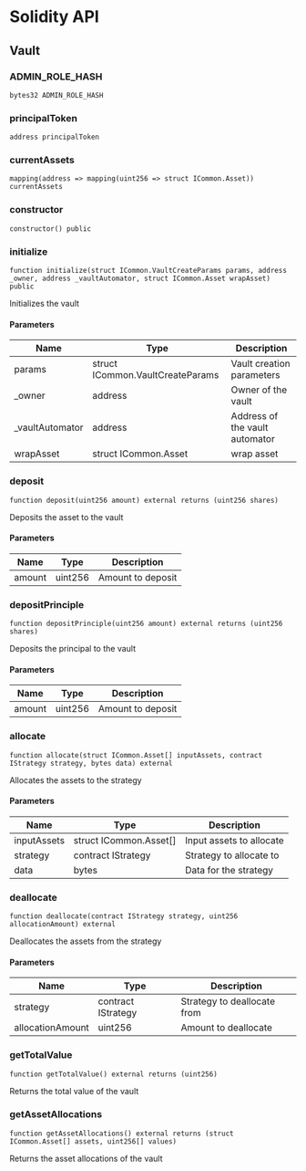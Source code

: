 # Solidity API

## Vault

### ADMIN_ROLE_HASH

```solidity
bytes32 ADMIN_ROLE_HASH
```

### principalToken

```solidity
address principalToken
```

### currentAssets

```solidity
mapping(address => mapping(uint256 => struct ICommon.Asset)) currentAssets
```

### constructor

```solidity
constructor() public
```

### initialize

```solidity
function initialize(struct ICommon.VaultCreateParams params, address _owner, address _vaultAutomator, struct ICommon.Asset wrapAsset) public
```

Initializes the vault

#### Parameters

| Name | Type | Description |
| ---- | ---- | ----------- |
| params | struct ICommon.VaultCreateParams | Vault creation parameters |
| _owner | address | Owner of the vault |
| _vaultAutomator | address | Address of the vault automator |
| wrapAsset | struct ICommon.Asset | wrap asset |

### deposit

```solidity
function deposit(uint256 amount) external returns (uint256 shares)
```

Deposits the asset to the vault

#### Parameters

| Name | Type | Description |
| ---- | ---- | ----------- |
| amount | uint256 | Amount to deposit |

### depositPrinciple

```solidity
function depositPrinciple(uint256 amount) external returns (uint256 shares)
```

Deposits the principal to the vault

#### Parameters

| Name | Type | Description |
| ---- | ---- | ----------- |
| amount | uint256 | Amount to deposit |

### allocate

```solidity
function allocate(struct ICommon.Asset[] inputAssets, contract IStrategy strategy, bytes data) external
```

Allocates the assets to the strategy

#### Parameters

| Name | Type | Description |
| ---- | ---- | ----------- |
| inputAssets | struct ICommon.Asset[] | Input assets to allocate |
| strategy | contract IStrategy | Strategy to allocate to |
| data | bytes | Data for the strategy |

### deallocate

```solidity
function deallocate(contract IStrategy strategy, uint256 allocationAmount) external
```

Deallocates the assets from the strategy

#### Parameters

| Name | Type | Description |
| ---- | ---- | ----------- |
| strategy | contract IStrategy | Strategy to deallocate from |
| allocationAmount | uint256 | Amount to deallocate |

### getTotalValue

```solidity
function getTotalValue() external returns (uint256)
```

Returns the total value of the vault

### getAssetAllocations

```solidity
function getAssetAllocations() external returns (struct ICommon.Asset[] assets, uint256[] values)
```

Returns the asset allocations of the vault

